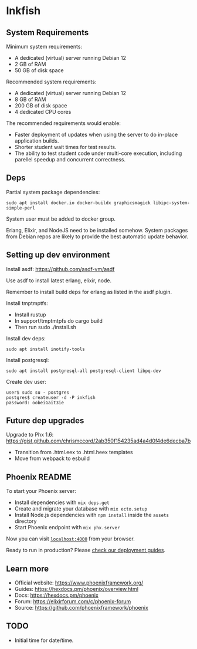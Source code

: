 
# Inkfish


## System Requirements

Minimum system requirements:

 - A dedicated (virtual) server running Debian 12
 - 2 GB of RAM
 - 50 GB of disk space

Recommended system requirements:

 - A dedicated (virtual) server running Debian 12
 - 8 GB of RAM
 - 200 GB of disk space
 - 4 dedicated CPU cores

The recommended requirements would enable:

 - Faster deployment of updates when using the server to do in-place
   application builds.
 - Shorter student wait times for test results.
 - The ability to test student code under multi-core execution,
   including parellel speedup and concurrent correctness.


## Deps

Partial system package dependencies:

```
sudo apt install docker.io docker-buildx graphicsmagick libipc-system-simple-perl
```

System user must be added to docker group.

Erlang, Elixir, and NodeJS need to be installed somehow. System
packages from Debian repos are likely to provide the best automatic
update behavior.


## Setting up dev environment

Install asdf: https://github.com/asdf-vm/asdf

Use asdf to install latest erlang, elixir, node.

Remember to install build deps for erlang as listed in the asdf plugin.

Install tmptmptfs:

 - Install rustup
 - In support/tmptmtpfs do cargo build
 - Then run sudo ./install.sh

Install dev deps:

```
sudo apt install inotify-tools
```

Install postgresql:

```
sudo apt install postgresql-all postgresql-client libpq-dev
```

Create dev user:

```
user$ sudo su - postgres
postgres$ createuser -d -P inkfish
password: oobeiGait3ie
```

## Future dep upgrades

Upgrade to Phx 1.6: https://gist.github.com/chrismccord/2ab350f154235ad4a4d0f4de6decba7b

 - Transition from .html.eex to .html.heex templates
 - Move from webpack to esbuild

## Phoenix README

To start your Phoenix server:

  * Install dependencies with `mix deps.get`
  * Create and migrate your database with `mix ecto.setup`
  * Install Node.js dependencies with `npm install` inside the `assets` directory
  * Start Phoenix endpoint with `mix phx.server`

Now you can visit [`localhost:4000`](http://localhost:4000) from your browser.

Ready to run in production? Please [check our deployment guides](https://hexdocs.pm/phoenix/deployment.html).

## Learn more

 * Official website: https://www.phoenixframework.org/
 * Guides: https://hexdocs.pm/phoenix/overview.html
 * Docs: https://hexdocs.pm/phoenix
 * Forum: https://elixirforum.com/c/phoenix-forum
 * Source: https://github.com/phoenixframework/phoenix

## TODO

 * Initial time for date/time.
